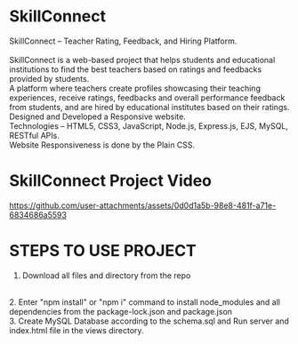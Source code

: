 # SkillConnect

SkillConnect – Teacher Rating, Feedback, and Hiring Platform.
<br>  
SkillConnect is a web-based project that helps students and educational institutions to find the best teachers based on ratings and feedbacks provided by students.
<br>
A platform where teachers create profiles showcasing their teaching experiences, receive ratings, feedbacks and overall performance feedback from students, and are hired by educational institutes based on their ratings. Designed and Developed a Responsive website.
<br>
Technologies – HTML5, CSS3, JavaScript, Node.js, Express.js, EJS, MySQL, RESTful APIs.
<br>
Website Responsiveness is done by the Plain CSS.
<br>

# SkillConnect Project Video

https://github.com/user-attachments/assets/0d0d1a5b-98e8-481f-a71e-6834686a5593
<br>

# STEPS TO USE PROJECT

1. Download all files and directory from the repo
<br>
2. Enter "npm install" or "npm i" command to install node_modules and all dependencies from the package-lock.json and package.json
<br>
3. Create MySQL Database according to the schema.sql and Run server and index.html file in the views directory.
<br>
